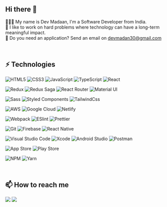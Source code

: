 ## Hi there 👋

🧑🏻‍💻 My name is Dev Madaan, I'm a Software Developer from India.  
🔭 I like to work on hard problems where technology can have a long-term meaningful impact.  
📩 Do you need an application? Send an email on devmadan30@gmail.com


<br />

## ⚡️ Technologies
![HTML5](https://img.shields.io/badge/-HTML5-%23E44D27?style=flat-square&logo=html5&logoColor=ffffff)
![CSS3](https://img.shields.io/badge/-CSS3-%231572B6?style=flat-square&logo=css3)
![JavaScript](https://img.shields.io/badge/-JavaScript-%23F7DF1C?style=flat-square&logo=javascript&logoColor=000000&labelColor=%23F7DF1C&color=%23FFCE5A)
![TypeScript](https://img.shields.io/badge/-TypeScript-007ACC?style=flat-square&logo=typescript&logoColor=white)
![React](https://img.shields.io/badge/-React-%23282C34?style=flat-square&logo=react)

![Redux](https://img.shields.io/badge/-Redux-764ABC?style=flat-square&logo=redux)
![Redux Saga](https://img.shields.io/badge/-Redux_Saga-999999?style=flat-square&logo=redux-saga&logoColor=white)
![React Router](https://img.shields.io/badge/-React_Router-CA4245?style=flat-square&logo=react-router&logoColor=white)
![Material UI](https://img.shields.io/badge/-Material_UI-0081CB?style=flat-square&logo=material-ui&logoColor=white)

![Sass](https://img.shields.io/badge/-Sass-%23CC6699?style=flat-square&logo=sass&logoColor=ffffff)
![Styled Components](https://img.shields.io/badge/-Styled_Components-DB7093?style=flat-square&logo=styled-components&logoColor=white)
![TailwindCss](https://img.shields.io/badge/-Tailwind_CSS-%231a202c?style=flat-square&logo=tailwind-css)

![AWS](https://img.shields.io/badge/-Amazon_Web_Services-232F3E?style=flat-square&logo=amazon-aws&logoColor=ffffff)
![Google Cloud](https://img.shields.io/badge/-Google_Cloud-4285F4?style=flat-square&logo=google-cloud&logoColor=ffffff)
![Netlify](https://img.shields.io/badge/-Netlify-%2300C7B7?style=flat-square&logo=netlify&logoColor=ffffff)

![Webpack](https://img.shields.io/badge/-Webpack-%232C3A42?style=flat-square&logo=webpack)
![ESlint](https://img.shields.io/badge/-ESLint-%234B32C3?style=flat-square&logo=eslint)
![Prettier](https://img.shields.io/badge/-Prettier-F7B93E?style=flat-square&logo=prettier&logoColor=111)


![Git](https://img.shields.io/badge/git-%23F05033.svg?style=for-the-badge&logo=git&logoColor=white)
![Firebase](https://img.shields.io/badge/firebase-%23039BE5.svg?style=for-the-badge&logo=firebase)
![React Native](https://img.shields.io/badge/react_native-%2320232a.svg?style=for-the-badge&logo=react&logoColor=%2361DAFB)

![Visual Studio Code](https://img.shields.io/badge/Visual%20Studio%20Code-0078d7.svg?style=for-the-badge&logo=visual-studio-code&logoColor=white)
![Xcode](https://img.shields.io/badge/Xcode-007ACC?style=for-the-badge&logo=Xcode&logoColor=white)
![Android Studio](https://img.shields.io/badge/Android%20Studio-3DDC84.svg?style=for-the-badge&logo=android-studio&logoColor=white)
![Postman](https://img.shields.io/badge/Postman-FF6C37?style=for-the-badge&logo=postman&logoColor=white)

![App Store](https://img.shields.io/badge/App_Store-0D96F6?style=for-the-badge&logo=app-store&logoColor=white)
![Play Store](https://img.shields.io/badge/Google_Play-414141?style=for-the-badge&logo=google-play&logoColor=white)

![NPM](https://img.shields.io/badge/NPM-%23000000.svg?style=for-the-badge&logo=npm&logoColor=white)
![Yarn](https://img.shields.io/badge/yarn-%232C8EBB.svg?style=for-the-badge&logo=yarn&logoColor=white)

<br />

## 📫 How to reach me

[![](https://img.shields.io/badge/-@devmadaan-0A66C2?style=flat-square&logo=LinkedIn&logoColor=ffffff)](https://www.linkedin.com/in/dev-madaan-42520911a/)
[![](https://img.shields.io/badge/-devmadan30@gmail.com-EA4335?style=flat-square&logo=gmail&logoColor=fff)](mailto:devmadan30@gmail.com) 
